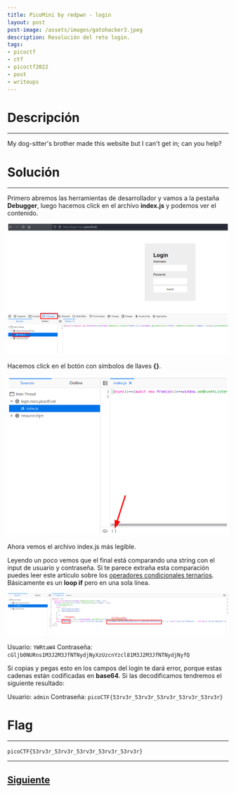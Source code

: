 ```yaml
---
title: PicoMini by redpwn - login
layout: post
post-image: /assets/images/gatohacker3.jpeg 
description: Resolución del reto login. 
tags:
- picoctf
- ctf
- picoctf2022
- post
- writeups
---
```

# Descripción
---

My dog-sitter's brother made this website but I can't get in; can you help?


# Solución
---

Primero abremos las herramientas de desarrollador y vamos a la pestaña **Debugger**, luego hacemos click en el archivo **index.js** y podemos ver el contenido.

![](/assets/images/images-picomini/login-1.png)

Hacemos click en el botón con símbolos de llaves **{}**.

![](/assets/images/images-picomini/login-2.png)

Ahora vemos el archivo index.js más legible. 

Leyendo un poco vemos que el final está comparando una string con el input de usuario y contraseña. Si te parece extraña esta comparación puedes leer este artículo sobre los [operadores condicionales ternarios](https://developer.mozilla.org/es/docs/Web/JavaScript/Reference/Operators/Conditional_Operator). Básicamente es un **loop if** pero en una sola línea.

![](/assets/images/images-picomini/login-3.png)

Usuario: `YWRtaW4` 
Contraseña: `cGljb0NURns1M3J2M3JfNTNydjNyXzUzcnYzcl81M3J2M3JfNTNydjNyfQ`

Si copias y pegas esto en los campos del login te dará error, porque estas cadenas están codificadas en **base64**. Si las decodificamos tendremos el siguiente resultado:

Usuario: `admin`
Contraseña: `picoCTF{53rv3r_53rv3r_53rv3r_53rv3r_53rv3r}`


# Flag
---

`picoCTF{53rv3r_53rv3r_53rv3r_53rv3r_53rv3r}`

---

## [Siguiente](/blog/caas)